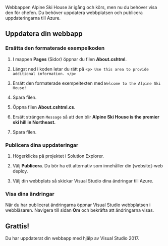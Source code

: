 Webbappen Alpine Ski House är igång och körs, men nu du behöver visa den för chefen. Du behöver uppdatera webbplatsen och publicera uppdateringarna till Azure.

## <a name="update-your-web-app"></a>Uppdatera din webbapp

### <a name="replace-the-boilerplate-code"></a>Ersätta den formaterade exempelkoden

1. I mappen **Pages** (Sidor) öppnar du filen **About.cshtml**.

1. Längst ned i koden letar du rätt på `<p> Use this area to provide additional information. </p>`

1. Ersätt den formaterade exempeltexten med `Welcome to the Alpine Ski House!`

1. Spara filen.

1. Öppna filen **About.cshtml.cs**.

1. Ersätt strängen `Message` så att den blir **Alpine Ski House is the premier ski hill in Northeast.**

1. Spara filen.

### <a name="publish-your-updates"></a>Publicera dina uppdateringar

1. Högerklicka på projektet i Solution Explorer.

1. Välj **Publicera**. Du bör ha ett alternativ som innehåller din [website]-web deploy.

1. Välj din webbplats så skickar Visual Studio dina ändringar till Azure.

### <a name="view-your-changes"></a>Visa dina ändringar

När du har publicerat ändringarna öppnar Visual Studio webbplatsen i webbläsaren. Navigera till sidan **Om** och bekräfta att ändringarna visas.

## <a name="congrats"></a>Grattis!

Du har uppdaterat din webbapp med hjälp av Visual Studio 2017.
